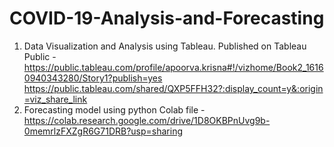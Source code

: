 # COVID-19-Analysis-and-Forecasting
1. Data Visualization and Analysis using Tableau. 
    Published on Tableau Public - https://public.tableau.com/profile/apoorva.krisna#!/vizhome/Book2_16160940343280/Story1?publish=yes
    https://public.tableau.com/shared/QXP5FFH32?:display_count=y&:origin=viz_share_link
2. Forecasting model using python
    Colab file - https://colab.research.google.com/drive/1D8OKBPnUvg9b-0memrlzFXZgR6G71DRB?usp=sharing
